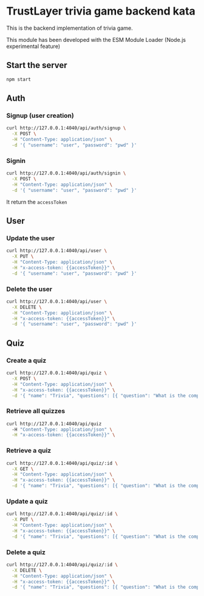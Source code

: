 # TrustLayer trivia game backend kata

This is the backend implementation of trivia game.

This module has been developed with the ESM Module Loader (Node.js experimental feature)
## Start the server

```bash
npm start
```

## Auth

### Signup (user creation)

```bash
curl http://127.0.0.1:4040/api/auth/signup \
  -X POST \
  -H "Content-Type: application/json" \
  -d '{ "username": "user", "password": "pwd" }'
```

### Signin

```bash
curl http://127.0.0.1:4040/api/auth/signin \
  -X POST \
  -H "Content-Type: application/json" \
  -d '{ "username": "user", "password": "pwd" }'
```

It return the `accessToken`

## User

### Update the user

```bash
curl http://127.0.0.1:4040/api/user \
  -X PUT \
  -H "Content-Type: application/json" \
  -H "x-access-token: {{accessToken}}" \
  -d '{ "username": "user", "password": "pwd" }'
```

### Delete the user

```bash
curl http://127.0.0.1:4040/api/user \
  -X DELETE \
  -H "Content-Type: application/json" \
  -H "x-access-token: {{accessToken}}" \
  -d '{ "username": "user", "password": "pwd" }'
```

## Quiz

### Create a quiz

```bash
curl http://127.0.0.1:4040/api/quiz \
  -X POST \
  -H "Content-Type: application/json" \
  -H "x-access-token: {{accessToken}}" \
  -d '{ "name": "Trivia", "questions": [{ "question": "What is the company name?", "answers": [{ "answer": "TrustLayer", "correct": true }, { "answer": "TruzzLayer" }, { "answer": "TrumfLayer" }, { "answer": "TrustLawyer" }] }] }'
```

### Retrieve all quizzes

```bash
curl http://127.0.0.1:4040/api/quiz
  -H "Content-Type: application/json" \
  -H "x-access-token: {{accessToken}}" \
```

### Retrieve a quiz

```bash
curl http://127.0.0.1:4040/api/quiz/:id \
  -X GET \
  -H "Content-Type: application/json" \
  -H "x-access-token: {{accessToken}}" \
  -d '{ "name": "Trivia", "questions": [{ "question": "What is the company name?", "answers": [{ "answer": "TrustLayer", "correct": true }, { "answer": "TruzzLayer" }, { "answer": "TrumfLayer" }, { "answer": "TrustLawyer" }] }] }'
```

### Update a quiz

```bash
curl http://127.0.0.1:4040/api/quiz/:id \
  -X PUT \
  -H "Content-Type: application/json" \
  -H "x-access-token: {{accessToken}}" \
  -d '{ "name": "Trivia", "questions": [{ "question": "What is the company name?", "answers": [{ "answer": "TrustLayer", "correct": true }, { "answer": "TruzzLayer" }, { "answer": "TrumfLayer" }, { "answer": "TrustLawyer" }] }] }'
```

### Delete a quiz

```bash
curl http://127.0.0.1:4040/api/quiz/:id \
  -X DELETE \
  -H "Content-Type: application/json" \
  -H "x-access-token: {{accessToken}}" \
  -d '{ "name": "Trivia", "questions": [{ "question": "What is the company name?", "answers": [{ "answer": "TrustLayer", "correct": true }, { "answer": "TruzzLayer" }, { "answer": "TrumfLayer" }, { "answer": "TrustLawyer" }] }] }'
```
